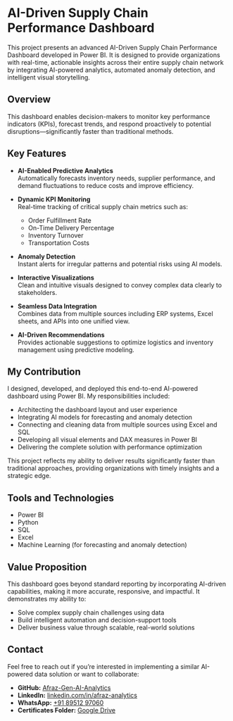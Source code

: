 # AI-Driven Supply Chain Performance Dashboard

This project presents an advanced AI-Driven Supply Chain Performance Dashboard developed in Power BI. It is designed to provide organizations with real-time, actionable insights across their entire supply chain network by integrating AI-powered analytics, automated anomaly detection, and intelligent visual storytelling.

## Overview

This dashboard enables decision-makers to monitor key performance indicators (KPIs), forecast trends, and respond proactively to potential disruptions—significantly faster than traditional methods.

## Key Features

- **AI-Enabled Predictive Analytics**  
  Automatically forecasts inventory needs, supplier performance, and demand fluctuations to reduce costs and improve efficiency.

- **Dynamic KPI Monitoring**  
  Real-time tracking of critical supply chain metrics such as:
  - Order Fulfillment Rate
  - On-Time Delivery Percentage
  - Inventory Turnover
  - Transportation Costs

- **Anomaly Detection**  
  Instant alerts for irregular patterns and potential risks using AI models.

- **Interactive Visualizations**  
  Clean and intuitive visuals designed to convey complex data clearly to stakeholders.

- **Seamless Data Integration**  
  Combines data from multiple sources including ERP systems, Excel sheets, and APIs into one unified view.

- **AI-Driven Recommendations**  
  Provides actionable suggestions to optimize logistics and inventory management using predictive modeling.

## My Contribution

I designed, developed, and deployed this end-to-end AI-powered dashboard using Power BI. My responsibilities included:

- Architecting the dashboard layout and user experience
- Integrating AI models for forecasting and anomaly detection
- Connecting and cleaning data from multiple sources using Excel and SQL
- Developing all visual elements and DAX measures in Power BI
- Delivering the complete solution with performance optimization

This project reflects my ability to deliver results significantly faster than traditional approaches, providing organizations with timely insights and a strategic edge.

## Tools and Technologies

- Power BI  
- Python  
- SQL  
- Excel  
- Machine Learning (for forecasting and anomaly detection)

## Value Proposition

This dashboard goes beyond standard reporting by incorporating AI-driven capabilities, making it more accurate, responsive, and impactful. It demonstrates my ability to:

- Solve complex supply chain challenges using data  
- Build intelligent automation and decision-support tools  
- Deliver business value through scalable, real-world solutions  

## Contact

Feel free to reach out if you’re interested in implementing a similar AI-powered data solution or want to collaborate:

- **GitHub:** [Afraz-Gen-AI-Analytics](https://github.com/Afraz-Gen-AI-Analytics)  
- **LinkedIn:** [linkedin.com/in/afraz-analytics](https://www.linkedin.com/in/afraz-analytics)  
- **WhatsApp:** [+91 89512 97060](https://wa.me/918951297060)  
- **Certificates Folder:** [Google Drive](https://drive.google.com/drive/folders/1lBIx7cKYP-yPIOULMWFjom5vTqQLgJfd?usp=drive_link)
